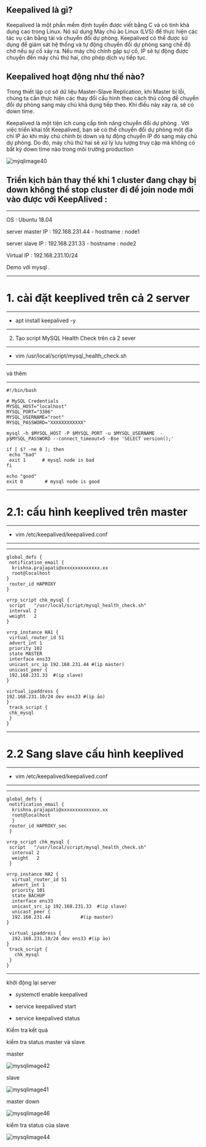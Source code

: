 
## Keepalived là gì?

Keepalived là một phần mềm định tuyến được viết bằng C và có tính khả dụng cao trong Linux. Nó sử dụng Máy chủ ảo Linux (LVS) để thực hiện các tác vụ cân bằng tải và chuyển đổi dự phòng. Keepalived có thể được sử dụng để giám sát hệ thống và tự động chuyển đổi dự phòng sang chế độ chờ nếu sự cố xảy ra. Nếu máy chủ chính gặp sự cố, IP sẽ tự động được chuyển đến máy chủ thứ hai, cho phép dịch vụ tiếp tục.


## Keepalived hoạt động như thế nào?

Trong thiết lập cơ sở dữ liệu Master-Slave Replication, khi Master bị lỗi, chúng ta cần thực hiện các thay đổi cấu hình theo cách thủ công để chuyển đổi dự phòng sang máy chủ khả dụng tiếp theo. Khi điều này xảy ra, ​​sẽ có down time.

Keepalived là một tiện ích cung cấp tính năng chuyển đổi dự phòng . Với việc triển khai tốt Keepalived, bạn sẽ có thể chuyển đổi dự phòng một địa chỉ IP ảo khi máy chủ chính bị down và tự động chuyển IP đó sang máy chủ dự phòng. Do đó, máy chủ thứ hai sẽ xử lý lưu lượng truy cập mà không có bất kỳ down time nào trong môi trường production


![mýqlimage40](Image/mysqlimage40.png)



## Triển kịch bản thay thế khi 1 cluster đang chạy bị down không thể stop cluster đi để join node mới vào được với KeepAlived :

---

OS : Ubuntu 18.04

server master IP : 192.168.231.44 - hostname : node1

server slave IP : 192.168.231.33 - hostname : node2

Virtual IP : 192.168.231.10/24

Demo với mysql .

---

# 1. cài đặt keeplived trên cả 2 server

---
- apt install keepalived -y
---

2. Tạo script MySQL Health Check trên cả 2 sever

---
- vim /usr/local/script/mysql_health_check.sh
---

và thêm

---
    #!/bin/bash

    # MySQL Credentials
    MYSQL_HOST="localhost"
    MYSQL_PORT="3306"
    MYSQL_USERNAME="root"
    MYSQL_PASSWORD="XXXXXXXXXXXX"

    mysql -h $MYSQL_HOST -P $MYSQL_PORT -u $MYSQL_USERNAME  -p$MYSQL_PASSWORD --connect_timeout=5 -Bse 'SELECT version();'

    if [ $? -ne 0 ]; then
     echo "bad"
     exit 1      # mysql node is bad
    fi

    echo "good"
    exit 0        # mysql node is good

---

# 2.1: cấu hình keeplived trên master 

---
- vim /etc/keepalived/keepalived.conf 
---
---
    global_defs {
     notification_email {
      krishna.prajapati@xxxxxxxxxxxxxx.xx
      root@localhost
    }
     router_id HAPROXY
    } 

    vrrp_script chk_mysql {
     script   "/usr/local/script/mysql_health_check.sh"
     interval 2
     weight   2
    }

    vrrp_instance HA1 {
     virtual_router_id 51
     advert_int 1
     priority 102
     state MASTER
     interface ens33
     unicast_src_ip 192.168.231.44 #(ip master)
     unicast_peer {
     192.168.231.33  #(ip slave)               
    }

    virtual_ipaddress {
    192.168.231.10/24 dev ens33 #(ip ảo)
    }
     track_script {
     chk_mysql
     }
    }
---



# 2.2 Sang slave cấu hình keeplived

---
- vim /etc/keepalived/keepalived.conf 
---
---
    global_defs {
     notification_email {
      krishna.prajapati@xxxxxxxxxxxxxx.xx
      root@localhost
      }
     router_id HAPROXY_sec
     }

    vrrp_script chk_mysql {
     script   "/usr/local/script/mysql_health_check.sh"
      interval 2
      weight   2
     }

    vrrp_instance HA2 {
      virtual_router_id 51
      advert_int 1
      priority 101
      state BACHUP
      interface ens33
      unicast_src_ip 192.168.231.33  #(ip slave)  
      unicast_peer {
      192.168.231.44           #(ip master)
    }

     virtual_ipaddress {
      192.168.231.10/24 dev ens33 #(ip ảo)
    }
     track_script {
       chk_mysql
     }
    }
---

khởi động lại server

- systemctl enable keepalived

- service keepalived start

- service keepalived status

 Kiểm tra kết quả

 kiểm tra status master và slave

master

 ![mysqlimage42](Image/mysqlimage42.png)

slave

 ![mysqlimage41](Image/mysqlimage41.png)

master down 

![mysqlimage46](Image/mysqlimage46.png)

kiểm tra status của slave 

![mysqlimage44](Image/mysqlimage44.png)






